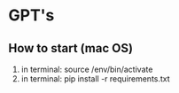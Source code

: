 # GPT's


## How to start (mac OS)
1. in terminal: source /env/bin/activate
2. in terminal: pip install -r requirements.txt
